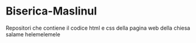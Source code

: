 # Biserica-Maslinul
Repositori che contiene il codice html e css della pagina web della chiesa salame helemelemele
